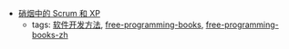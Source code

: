 * [硝烟中的 Scrum 和 XP](http://www.infoq.com/cn/minibooks/scrum-xp-from-the-trenches)
    * tags: [软件开发方法](../tags/软件开发方法.md), [free-programming-books](../tags/free-programming-books.md), [free-programming-books-zh](../tags/free-programming-books-zh.md)
